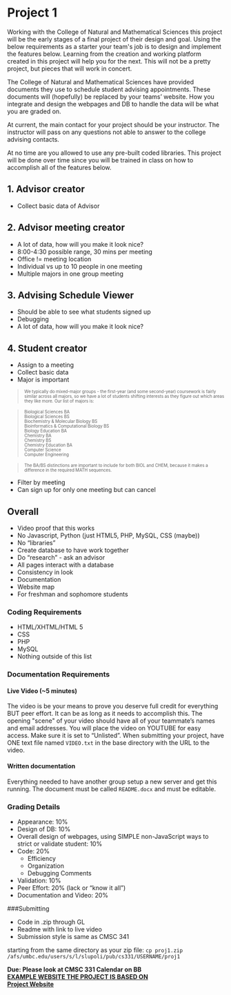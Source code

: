 # Project 1

Working with the College of Natural and Mathematical Sciences this project will be the early stages of a final project of their design and goal. Using the below requirements as a starter your team's job is to design and implement the features below. Learning from the creation and working platform created in this project will help you for the next. This will not be a pretty project, but pieces that will work in concert.

The College of Natural and Mathematical Sciences have provided documents they use to schedule student advising appointments. These documents will (hopefully) be replaced by your teams’ website. How you integrate and design the webpages and DB to handle the data will be what you are graded on.

At current, the main contact for your project should be your instructor. The instructor will pass on any questions not able to answer to the college advising contacts. 

At no time are you allowed to use any pre-built coded libraries. This project will be done over time since you will be trained in class on how to accomplish all of the features below.

## 1. Advisor creator
- Collect basic data of Advisor

## 2. Advisor meeting creator
- A lot of data, how will you make it look nice?
- 8:00-4:30 possible range, 30 mins per meeting
- Office != meeting location
- Individual vs up to 10 people in one meeting
- Multiple majors in one group meeting

## 3. Advising Schedule Viewer
- Should be able to see what students signed up
- Debugging
- A lot of data, how will you make it look nice?

## 4. Student creator
- Assign to a meeting
- Collect basic data
- Major is important

> <sub><sup>We typically do mixed-major groups - the first-year (and some second-year) coursework is fairly similar across all majors, so we have a lot of students shifting interests as they figure out which areas they like more. Our list of majors is:

> <sub><sup>Biological Sciences BA <br>
> Biological Sciences BS <br>
> Biochemistry & Molecular Biology BS <br>
> Bioinformatics & Computational Biology BS <br>
> Biology Education BA <br>
> Chemistry BA <br>
> Chemistry BS <br>
> Chemistry Education BA <br>
> Computer Science <br>
> Computer Engineering <br>

> <sub><sup>The BA/BS distinctions are important to include for both BIOL and CHEM, because it makes a difference in the required MATH sequences.

- Filter by meeting
- Can sign up for only one meeting but can cancel

## Overall
- Video proof that this works
- No Javascript, Python (just HTML5, PHP, MySQL, CSS (maybe))
- No “libraries”
- Create database to have work together
- Do “research” - ask an advisor
- All pages interact with a database
- Consistency in look
- Documentation
- Website map
- For freshman and sophomore students

### Coding Requirements
- HTML/XHTML/HTML 5
- CSS
- PHP
- MySQL
- Nothing outside of this list

### Documentation Requirements
#### Live Video (~5 minutes)
The video is be your means to prove you deserve full credit for everything BUT peer effort.  It can be as long as it needs to accomplish this. The opening "scene" of your video should have all of your teammate’s names and email addresses. You will place the video on YOUTUBE for easy access. Make sure it is set to “Unlisted”.  When submitting your project, have ONE text file named `VIDEO.txt` in the base directory with the URL to the video.

#### Written documentation
Everything needed to have another group setup a new server and get this running. The document must be called `README.docx` and must be editable.

### Grading Details
- Appearance: 10%
- Design of DB: 10%
- Overall design of webpages, using SIMPLE non-JavaScript ways to strict or validate student: 10%
- Code: 20%
	- Efficiency
	- Organization
	- Debugging Comments
- Validation: 10%
- Peer Effort: 20%  (lack or “know it all”)
- Documentation and Video: 20%

###Submitting
- Code in .zip through GL
- Readme with link to live video
- Submission style is same as CMSC 341

starting from the same directory as your zip file:
`cp proj1.zip /afs/umbc.edu/users/s/l/slupoli/pub/cs331/USERNAME/proj1`

**Due: Please look at CMSC 331 Calendar on BB** <br>
<a target="_blank" href="http://coeadvising.umbc.edu/01StudSignIn.html">**EXAMPLE WEBSITE THE PROJECT IS BASED ON**</a>
<br>
<a target="_blank" href="https://swe.umbc.edu/~td5/331/Proj1/">**Project Website**</a>

